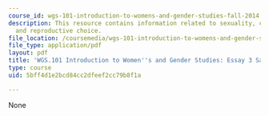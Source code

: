 ```yaml
---
course_id: wgs-101-introduction-to-womens-and-gender-studies-fall-2014
description: This resource contains information related to sexuality, contraception
  and reproductive choice.
file_location: /coursemedia/wgs-101-introduction-to-womens-and-gender-studies-fall-2014/5bff4d1e2bcd84cc2dfeef2cc79b8f1a_MITWGS_101F14_Essay3Sample.pdf
file_type: application/pdf
layout: pdf
title: 'WGS.101 Introduction to Women''s and Gender Studies: Essay 3 Sample Exhibit'
type: course
uid: 5bff4d1e2bcd84cc2dfeef2cc79b8f1a

---
```

None
